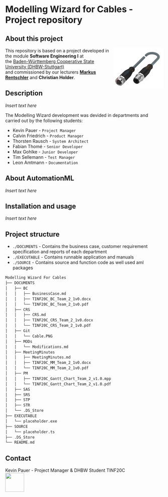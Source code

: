 # Modelling Wizard for Cables - Project repository  

## About this project

<p><img src="https://github.com/fabianthome/TINF20C_Team2_ModellingWizardForCables/blob/master/PROJECT/Git/Cable.PNG" align=right width="160" height="130"> This repository is based on a project developed in the module <b>Software Engineering I</b> at</br> the <a href=https://www.dhbw-stuttgart.de/>Baden-Württemberg Cooperative State University (DHBW-Stuttgart)</a></br> and commissioned by our lecturers <a href=http://wwwlehre.dhbw-stuttgart.de/~rentschler/><b>Markus Rentschler</b></a> and <b>Christian Holder</b>. 
</p>

## Description

<p><i>Insert text here</i>

The Modelling Wizard development was devided in departments and carried out by the following students:

* Kevin Pauer       -  `Project Manager`
* Calvin Friedrich  -  `Product Manager`
* Thorsten Rausch   -  `System Architect`
* Fabian Thomé      -  `Senior Developer`
* Max Gohlke        -  `Junior Developer`
* Tim Sellemann     -  `Test Manager`
* Leon Amtmann      -  `Documentation`
</p>

## About AutomationML

<p><i>Insert text here</i>
</p>

## Installation and usage

<p><i>Insert text here</i>
</p>

## Project structure

* `./DOCUMENTS`  - Contains the business case, customer requirement specification and reports of each department 
* `./EXECUTABLE` - Contains runnable application and manuals
* `./SOURCE`     - Contains source and function code as well used aml packages

```bash
Modelling Wizard For Cables
├── DOCUMENTS
│   ├── BC
│   │   ├── BusinessCase.md
│   │   ├── TINF20C_BC_Team_2_1v0.docx
│   │   └── TINF20C_BC_Team_2_1v0.pdf
│   ├── CRS
│   │   ├── CRS.md
│   │   ├── TINF20C_CRS_Team_2_1v0.docx
│   │   └── TINF20C_CRS_Team_2_1v0.pdf
│   ├── Git
│   │   └── Cable.PNG
│   ├── MODs
│   │   └── Modifications.md
│   ├── MeetingMinutes
│   │   ├── MeetingMinutes.md
│   │   ├── TINF20C_MM_Team_2_1v0.docx
│   │   └── TINF20C_MM_Team_2_1v0.pdf
│   ├── PM
│   │   ├── TINF20C_Gantt_Chart_Team_2_v1.0.mpp
│   │   └── TINF20C_Gantt_Chart_Team_2_v1.0.pdf
│   ├── SAS
│   ├── SRS
│   ├── STP
│   ├── STR
│   └── .DS_Store
├── EXECUTABLE
│   └── placeholder.exe
├── SOURCE
│   └── placeholder.ts
├── .DS_Store
└── README.md
```

## Contact

<p>Kevin Pauer - Project Manager & DHBW Student TINF20C<br><a href="mailto:inf20003@lehre.dhbw-stuttgart.de?"><img width="60" height="60" src="https://icon-library.com/images/mail-icon-png-transparent/mail-icon-png-transparent-3.jpg"/></a>
</p>
